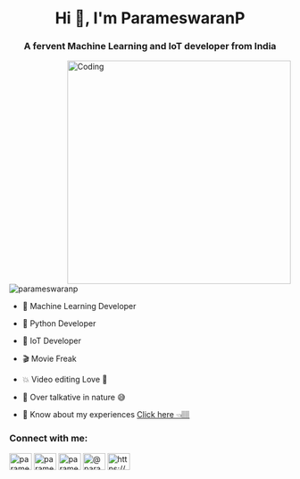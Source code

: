 <h1 align="center">Hi 👋, I'm ParameswaranP</h1>
<h3 align="center">A fervent Machine Learning and IoT developer from India</h3>

<img align="right" alt="Coding" width="400" src="https://miro.medium.com/max/1400/0*hVg6snnIJHN6VaoW.gif">

<p align="left"> <img src="https://komarev.com/ghpvc/?username=parameswaranp&label=Profile%20views&color=0e75b6&style=flat" alt="parameswaranp" /> </p>

- 🦾 Machine Learning Developer

- 🐍 Python Developer

- 📡 IoT Developer

- 🎬 Movie Freak

- 💥 Video editing Love 🖤

- 🦷 Over talkative in nature 😅


- 📄 Know about my experiences [Click here 👈🏽](https://drive.google.com/file/d/1JFSyd80RMoPHUjFWdmf9tvgaaj73AwRs/view?usp=sharing)

<h3 align="left">Connect with me:</h3>
<p align="left">
<a href="https://twitter.com/parameswaran_p_" target="blank"><img align="center" src="https://raw.githubusercontent.com/rahuldkjain/github-profile-readme-generator/master/src/images/icons/Social/twitter.svg" alt="parameswaran_p_" height="30" width="40" /></a>
<a href="https://linkedin.com/in/parameswaran-panneerselvam" target="blank"><img align="center" src="https://raw.githubusercontent.com/rahuldkjain/github-profile-readme-generator/master/src/images/icons/Social/linked-in-alt.svg" alt="parameswaran-panneerselvam" height="30" width="40" /></a>
<a href="https://stackoverflow.com/users/19612587/parameswaran-p" target="blank"><img align="center" src="https://raw.githubusercontent.com/rahuldkjain/github-profile-readme-generator/master/src/images/icons/Social/stack-overflow.svg" alt="parameswaran-p" height="30" width="40" /></a>
<a href="https://medium.com/@parameswaranp" target="blank"><img align="center" src="https://raw.githubusercontent.com/rahuldkjain/github-profile-readme-generator/master/src/images/icons/Social/medium.svg" alt="@parameswaranp" height="30" width="40" /></a>
<a href="https://studio.youtube.com/channel/UC-emEiPjAFEyXSLtm8wbehw" target="blank"><img align="center" src="https://raw.githubusercontent.com/rahuldkjain/github-profile-readme-generator/master/src/images/icons/Social/youtube.svg" alt="https://www.youtube.com/channel/uc-emeipjafeyxsltm8wbehw" height="30" width="40" /></a>
</p>
